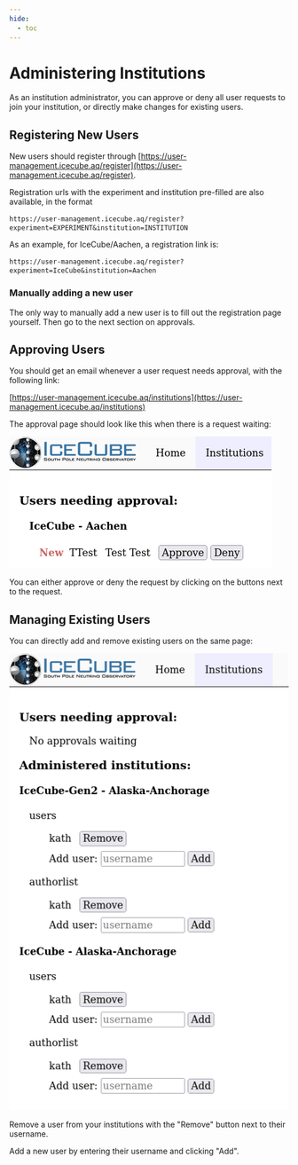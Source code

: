 ```yaml
---
hide:
  - toc
---
```


# Administering Institutions

As an institution administrator, you can approve or deny all user requests
to join your institution, or directly make changes for existing users.

## Registering New Users

New users should register through
[https://user-management.icecube.aq/register](https://user-management.icecube.aq/register).

Registration urls with the experiment and institution pre-filled are also available,
in the format

    https://user-management.icecube.aq/register?experiment=EXPERIMENT&institution=INSTITUTION

As an example, for IceCube/Aachen, a registration link is:

    https://user-management.icecube.aq/register?experiment=IceCube&institution=Aachen

### Manually adding a new user

The only way to manually add a new user is to fill out the registration page
yourself. Then go to the next section on approvals.

## Approving Users

You should get an email whenever a user request needs approval, with
the following link:

[https://user-management.icecube.aq/institutions](https://user-management.icecube.aq/institutions)

The approval page should look like this when there is a request waiting:

![approve request](images/admin_inst_approve.png)

You can either approve or deny the request by clicking on the buttons next
to the request.

## Managing Existing Users

You can directly add and remove existing users on the same page:

![administer users](images/admin_inst_mod.png)

Remove a user from your institutions with the "Remove" button next to their
username.

Add a new user by entering their username and clicking "Add".
